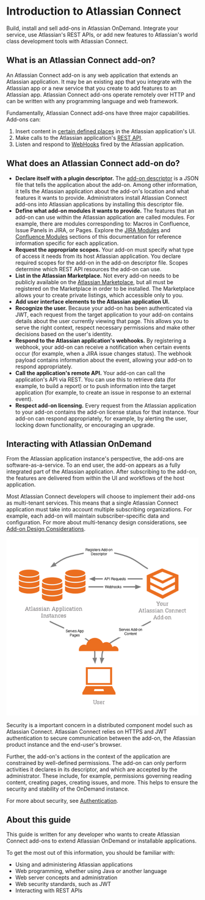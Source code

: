 # Introduction to Atlassian Connect
Build, install and sell add-ons in Atlassian OnDemand. Integrate your service, use Atlassian's REST APIs, or add new
features to Atlassian's world class development tools with Atlassian Connect.

## What is an Atlassian Connect add-on?
An Atlassian Connect add-on is any web application that extends an Atlassian application. It may be an existing
app that you integrate with the Atlassian app or a new service that you create to add features
to an Atlassian app. Atlassian Connect add-ons operate remotely over HTTP and can be written with any programming
language and web framework.

Fundamentally, Atlassian Connect add-ons have three major capabilities. Add-ons can:

1. Insert content in [certain defined places](../modules) in the Atlassian application's UI.
2. Make calls to the Atlassian application's [REST API](../rest-apis/product-api-browser.html).
3. Listen and respond to [WebHooks](../modules/jira/webhooks.html) fired by the Atlassian application.


## What does an Atlassian Connect add-on do?
- **Declare itself with a plugin descriptor.** The [add-on descriptor](../modules) is a JSON file that tells the application about the
add-on. Among other information, it tells the Atlassian application about the add-on's location and what features it
wants to provide. Administrators install Atlassian Connect add-ons into Atlassian applications by installing this descriptor file.
- **Define what add-on modules it wants to provide.** The features that an add-on can use within the Atlassian application are
called modules. For example, there are modules corresponding to: Macros in Confluence, Issue Panels in JIRA, or Pages.
Explore the [JIRA Modules](../modules/jira) and [Confluence Modules](../modules/confluence) sections of this documentation for reference information
specific for each application.
- **Request the appropriate scopes.** Your add-on must specify what type of access it needs from its host Atlassian
application. You declare required scopes for the add-on in the add-on descriptor file. Scopes determine which REST API
resources the add-on can use.
- **List in the Atlassian Marketplace.** Not every add-on needs to be publicly available on the [Atlassian
Marketplace](https://marketplace.atlassian.com), but all must be registered on the Marketplace in order to be installed. The Marketplace allows your to create
private listings, which accessible only to you.
- **Add user interface elements to the Atlassian application UI.**
- **Recognize the user.** Because your add-on has been authenticated via JWT, each request from the target application
to your add-on contains details about the user currently viewing that page. This allows you to serve the right context,
respect necessary permissions and make other decisions based on the user's identity.
- **Respond to the Atlassian application's webhooks.** By registering a webhook, your add-on can receive a notification when
certain events occur (for example, when a JIRA issue changes status). The webhook payload contains information about the
event, allowing your add-on to respond appropriately.
- **Call the application's remote API.** Your add-on can call the application's API via REST. You can use this to retrieve
data (for example, to build a report) or to push information into the target application (for example, to create an issue
in response to an external event).
- **Respect add-on licensing.** Every request from the Atlassian application to your add-on contains the add-on license
status for that instance. Your add-on can respond appropriately, for example, by alerting the user, locking down
functionality, or encouraging an upgrade.


## Interacting with Atlassian OnDemand
From the Atlassian application instance's perspective, the add-ons are software-as-a-service. To an
end user, the add-on appears as a fully integrated part of the Atlassian application. After subscribing to the add-on,
the features are delivered from within the UI and workflows of the host application.

Most Atlassian Connect developers will choose to implement their add-ons as multi-tenant services. This means that a
single Atlassian Connect application must take into account multiple subscribing organizations. For example, each add-on
will maintain subscriber-specific data and configuration. For more about multi-tenancy design considerations, see
[Add-on Design Considerations](https://developer.atlassian.com/display/AC/Add-on+Design+Considerations).

<img src="../assets/images/DocDiagram.png" alt="Deployment architecture" />

Security is a important concern in a distributed component model such as Atlassian Connect. Atlassian Connect relies on
HTTPS and JWT authentication to secure communication between the add-on, the Atlassian product instance and the
end-user's browser.

Further, the add-on's actions in the context of the application are constrained by well-defined permissions. The add-on
can only perform activities it declares in its descriptor, and which are accepted by the administrator. These include,
for example, permissions governing reading content, creating pages, creating issues, and more. This helps to ensure the
security and stability of the OnDemand instance.

For more about security, see [Authentication](../concepts/authentication.html).

## About this guide
This guide is written for any developer who wants to create Atlassian Connect add-ons to extend Atlassian OnDemand or
installable applications.

To get the most out of this information, you should be familiar with:

- Using and administering Atlassian applications
- Web programming, whether using Java or another language
- Web server concepts and administration
- Web security standards, such as JWT
- Interacting with REST APIs




